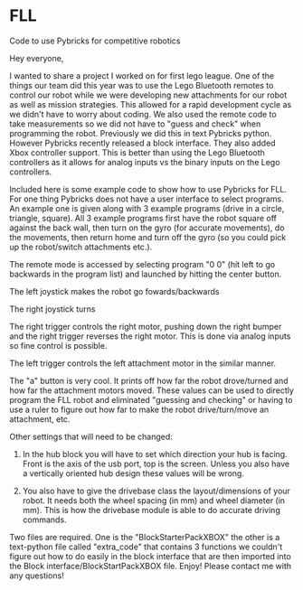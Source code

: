 # FLL
Code to use Pybricks for competitive robotics

Hey everyone,

I wanted to share a project I worked on for first lego league. 
One of the things our team did this year was to use the Lego Bluetooth remotes to control our robot while we were developing new attachments for our robot as well as mission strategies. This allowed for a rapid development cycle as we didn't have to worry about coding. We also used the remote code to take measurements so we did not have to "guess and check" when programming the robot.
Previously we did this in text Pybricks python. However Pybricks recently released a block interface. They also added Xbox controller support. This is better than using the Lego Bluetooth controllers as it allows for analog inputs vs the binary inputs on the Lego controllers. 


Included here is some example code to show how to use Pybricks for FLL. For one thing Pybricks does not have a user interface to select programs. An example one is given along with 3 example programs (drive in a circle, triangle, square). All 3 example programs first have the robot square off against the back wall, then turn on the gyro (for accurate movements), do the movements, then return home and turn off the gyro (so you could pick up the robot/switch attachments etc.). 


The remote mode is accessed by selecting program "0 0" (hit left to go backwards in the program list) and launched by hitting the center button. 


The left joystick makes the robot go fowards/backwards

The right joystick turns

The right trigger controls the right motor, pushing down the right bumper and the right trigger reverses the right motor. This is done via analog inputs so fine control is possible. 

The left trigger controls the left attachment motor in the similar manner. 

The "a" button is very cool. It prints off how far the robot drove/turned and how far the attachment motors moved. These values can be used to directly program the FLL robot and eliminated "guessing and checking" or having to use a ruler to figure out how far to make the robot drive/turn/move an attachment, etc. 



Other settings that will need to be changed: 
1. In the hub block you will have to set which direction your hub is facing. Front is the axis of the usb port, top is the screen. Unless you also have a vertically oriented hub design these values will be wrong. 


2.  You also have to give the drivebase class the layout/dimensions of your robot. It needs both the wheel spacing (in mm) and wheel diameter (in mm). This is how the drivebase module is able to do accurate driving commands. 

Two files are required. One is the "BlockStarterPackXBOX" the other is a text-python file called "extra_code" that contains 3 functions we couldn't figure out how to do easily in the block interface that are then imported into the Block interface/BlockStartPackXBOX file. 
Enjoy! Please contact me with any questions!
